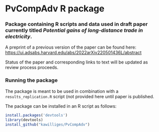 # PvCompAdv R package
### Package containing R scripts and data used in draft paper currently titled *Potential gains of long-distance trade in electricity*.

A preprint of a previous version of the paper can be found here: https://ui.adsabs.harvard.edu/abs/2022arXiv220501436L/abstract

Status of the paper and corresponding links to text will be updated as review process proceeds.

### Running the package
The package is meant to be used in combination with a `results_replication.R` script (not provided here until paper is published.

The package can be installed in an R script as follows: 
```R
install.packages('devtools')
library(devtools)
install_github("kawilliges/PvCompAdv")
```
